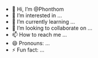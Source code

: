 - 👋 Hi, I’m @Phonthom
- 👀 I’m interested in ...
- 🌱 I’m currently learning ...
- 💞️ I’m looking to collaborate on ...
- 📫 How to reach me ...
- 😄 Pronouns: ...
- ⚡ Fun fact: ...

<!---
Phonthom/Phonthom is a ✨ special ✨ repository because its `README.md` (this file) appears on your GitHub profile.
You can click the Preview link to take a look at your changes.
--->
